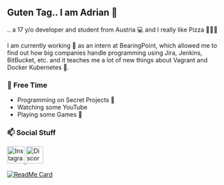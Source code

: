 ## Guten Tag.. I am Adrian 🙉
.. a 17 y/o developer and student from Austria 💻 and I really like Pizza 🍕🍕🍕

I am currently working 🔨 as an intern at BearingPoint, which allowed me to find out how big companies handle programming using Jira, Jenkins, BitBucket, etc. and it teaches me a lot of new things about Vagrant and Docker Kubernetes 🐳.

### 🎨 Free Time
- Programming on Secret Projects 🦺
- Watching some YouTube
- Playing some Games 👾

### 📫 Social Stuff
<p>
  <a href="https://www.instagram.com/adib3r/">
    <img alt="Instagram" width="40px" src="https://cdn.jsdelivr.net/npm/simple-icons@3.1.0/icons/instagram.svg" />
  </a>
  <a href="https://discord.gg/7uFGcAE">
    <img alt="Discord" width="40px" src="https://cdn.jsdelivr.net/npm/simple-icons@3.1.0/icons/discord.svg" />
  </a>
</p>

[![ReadMe Card](https://github-readme-stats.vercel.app/api?username=0adiber&show_icons=true&title_color=fff&icon_color=ff9d00&text_color=9f9f9f&bg_color=272727)](https://github.com/anuraghazra/github-readme-stats)

